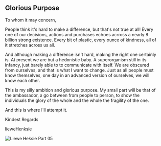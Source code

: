 ## Glorious Purpose

To whom it may concern,

People think it's hard to make a difference, but that's not true at all! Every one of our decisions, actions and purchases echoes acrross a nearly 8 billion strong existence. Every bit of plastic, every ounce of kindness, all of it stretches across us all. 

And although making a difference isn't hard, making the right one certainly is. At present we are but a hedonistic baby. A superorganism still in its infancy, just barely able to to communicate with itself. 
We are obscured from ourselves, and that is what I want to change. Just as all people must know themselves, one day in an advanced version of ourselves, we will know each other.  

This is my silly ambition and glorious purpose. My small part will be that of the ambassador, a go between from people to person, to show the individuals the glory of the whole and the whole the fragility of the one. 

And this is where I'll attempt it. 

Kindest Regards

lieweHenksie



![Liewe Heksie Part 05](https://i.makeagif.com/media/12-19-2021/ywfAES.gif)

<!---
lieweHenksie/lieweHenksie is a ✨ special ✨ repository because its `README.md` (this file) appears on your GitHub profile.
You can click the Preview link to take a look at your changes.
--->
